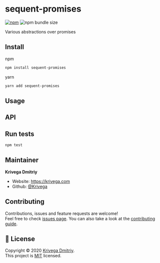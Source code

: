 # sequent-promises

[![npm](https://img.shields.io/npm/v/sequent-promises?style=flat-square)](https://www.npmjs.com/package/sequent-promises)
![npm bundle size](https://img.shields.io/bundlephobia/minzip/sequent-promises?style=flat-square)

Various abstractions over promises

## Install

npm

```sh
npm install sequent-promises
```

yarn

```sh
yarn add sequent-promises
```

## Usage

## API

## Run tests

```sh
npm test
```

## Maintainer

**Krivega Dmitriy**

- Website: https://krivega.com
- Github: [@Krivega](https://github.com/Krivega)

## Contributing

Contributions, issues and feature requests are welcome!<br />Feel free to check [issues page](https://github.com/Krivega/sequent-promises/issues). You can also take a look at the [contributing guide](https://github.com/Krivega/sequent-promises/blob/master/CONTRIBUTING.md).

## 📝 License

Copyright © 2020 [Krivega Dmitriy](https://github.com/Krivega).<br />
This project is [MIT](https://github.com/Krivega/sequent-promises/blob/master/LICENSE) licensed.
